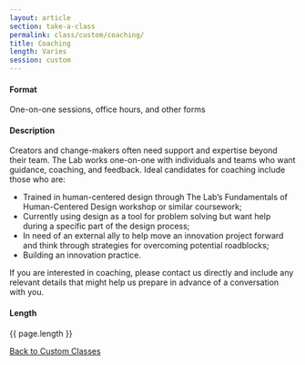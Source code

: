 ```yaml
---
layout: article
section: take-a-class
permalink: class/custom/coaching/
title: Coaching
length: Varies
session: custom
---
```


#### Format

One-on-one sessions, office hours, and other forms

#### Description

Creators and change-makers often need support and expertise beyond their team. The Lab works one-on-one with individuals and teams who want guidance, coaching, and feedback. Ideal candidates for coaching include those who are:

* Trained in human-centered design through The Lab’s Fundamentals of Human-Centered Design workshop or similar coursework;
* Currently using design as a tool for problem solving but want help during a specific part of the design process;
* In need of an external ally to help move an innovation project forward and think through strategies for overcoming potential roadblocks;
* Building an innovation practice.

If you are interested in coaching, please contact us directly and include any relevant details that might help us prepare in advance of a conversation with you.

#### Length

{{ page.length }}

[Back to Custom Classes](../../../take-a-class/custom-classes/)
